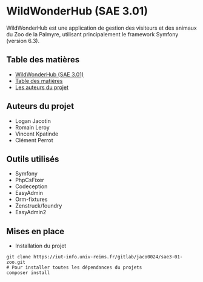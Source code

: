 # WildWonderHub (SAE 3.01)

WildWonderHub est une application de gestion des visiteurs et des animaux du Zoo de la Palmyre, utilisant principalement le framework Symfony (version 6.3).

## Table des matières

<!-- TOC -->
  * [WildWonderHub (SAE 3.01)](#WildWonderHub--sae-301-)
  * [Table des matières](#table-des-matires)
  * [Les auteurs du projet](#les-auteurs-du-projet)
<!-- TOC -->

## Auteurs du projet

- Logan Jacotin
- Romain Leroy
- Vincent Kpatinde
- Clément Perrot

## Outils utilisés

- Symfony
- PhpCsFixer
- Codeception
- EasyAdmin
- Orm-fixtures
- Zenstruck/foundry
- EasyAdmin2

## Mises en place

- Installation du projet
```shell
git clone https://iut-info.univ-reims.fr/gitlab/jaco0024/sae3-01-zoo.git
# Pour installer toutes les dépendances du projets
composer install 
```

